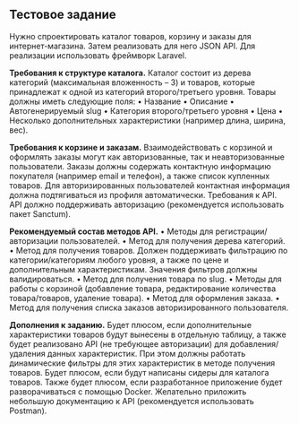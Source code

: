 ## Тестовое задание
Нужно спроектировать каталог товаров, корзину и заказы для интернет-магазина. Затем реализовать для него JSON API. Для реализации использовать фреймворк Laravel.

**Требования к структуре каталога.**
Каталог состоит из дерева категорий (максимальная вложенность – 3) и товаров, которые принадлежат к одной из категорий второго/третьего уровня. Товары должны иметь следующие поля:
•	Название
•	Описание
•	Автогенерируемый slug
•	Категория второго/третьего уровня
•	Цена
•	Несколько дополнительных характеристики (например длина, ширина, вес).

**Требования к корзине и заказам.**
Взаимодействовать с корзиной и оформлять заказы могут как авторизованные, так и неавторизованные пользователи. Заказы должны содержать контактную информацию покупателя (например email и телефон), а также список купленных товаров. Для авторизированных пользователей контактная информация должна подтягиваться из профиля автоматически.
Требования к API.
API должно поддерживать авторизацию (рекомендуется использовать пакет Sanctum).

**Рекомендуемый состав методов API.**
•	Методы для регистрации/авторизации пользователей.
•	Метод для получения дерева категорий.
•	Метод для получения товаров. Должен поддерживать фильтрацию по категории/категориям любого уровня, а также по цене и дополнительным характеристикам. Значения фильтров должны валидироваться.
•	Метод для получения товара по slug.
•	Методы для работы с корзиной (добавление товара, редактирование количества товара/товаров, удаление товара).
•	Метод для оформления заказа.
•	Метод для получения списка заказов авторизированного пользователя.

**Дополнения к заданию.**
Будет плюсом, если дополнительные характеристики товаров будут вынесены в отдельную таблицу, а также будет реализовано API (не требующее авторизации) для добавления/удаления данных характеристик. При этом должны работать динамические фильтры для этих характеристик в методе получения товаров.
Будет плюсом, если будут написаны сидеры для каталога товаров.
Также будет плюсом, если разработанное приложение будет разворачиваться с помощью Docker.
Желательно приложить небольшую документацию к API (рекомендуется использовать Postman).
